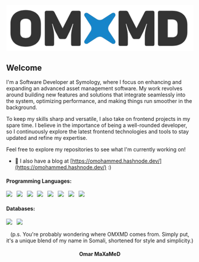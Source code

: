 <p align='center'>
  <img  src="https://github.com/MohammedOmar3/MohammedOmar3/blob/main/logo.png" alt="https://omohammed.hashnode.dev/">
</p>

## Welcome

I'm a Software Developer at Symology, where I focus on enhancing and expanding an advanced asset management software. My work revolves around building new features and solutions that integrate seamlessly into the system, optimizing performance, and making things run smoother in the background.

To keep my skills sharp and versatile, I also take on frontend projects in my spare time. I believe in the importance of being a well-rounded developer, so I continuously explore the latest frontend technologies and tools to stay updated and refine my expertise.

Feel free to explore my repositories to see what I'm currently working on!

- 📝 I also have a blog at [https://omohammed.hashnode.dev/](https://omohammed.hashnode.dev/) :)

<h4 align="left">Programming Languages: </h4>
<p align="left">
<img src="https://img.shields.io/badge/C%23-239120?style=for-the-badge&logo=c-sharp&logoColor=white"/>&nbsp;&nbsp;
<img src="https://img.shields.io/badge/Python-3776AB?style=for-the-badge&logo=python&logoColor=white"/>&nbsp;&nbsp;
<img src="https://img.shields.io/badge/Java-ED8B00?style=for-the-badge&logo=openjdk&logoColor=white"/>&nbsp;&nbsp;
<img src="https://img.shields.io/badge/html5%20-%23E34F26.svg?&style=for-the-badge&logo=html5&logoColor=white"/>&nbsp;&nbsp;
<img src="https://img.shields.io/badge/css3%20-%231572B6.svg?&style=for-the-badge&logo=css3&logoColor=white"/>&nbsp;&nbsp;
<img src="https://img.shields.io/badge/javascript%20-%23323330.svg?&style=for-the-badge&logo=javascript&logoColor=%23F7DF1E"/>&nbsp;&nbsp;
<img src="https://img.shields.io/badge/React-20232A?style=for-the-badge&logo=react&logoColor=61DAFB"/>&nbsp;&nbsp;
<img src="https://img.shields.io/badge/TypeScript-007ACC?style=for-the-badge&logo=typescript&logoColor=white"/>&nbsp;&nbsp;
</p>

<h4 align="left">Databases: </h4>
<p align="left">
  <img src="https://img.shields.io/badge/mysql-%2300f.svg?&style=for-the-badge&logo=mysql&logoColor=white"/>&nbsp;&nbsp;
  <img src ="https://img.shields.io/badge/MongoDB-4EA94B?style=for-the-badge&logo=mongodb&logoColor=white"/>&nbsp;&nbsp;
</p>

<p align="center">
 (p.s. You're probably wondering where OMXMD comes from. Simply put, it's a unique blend of my name in Somali, shortened for style and simplicity.) 
<h4 align="center">Omar MaXaMeD</h4>
 </p>

